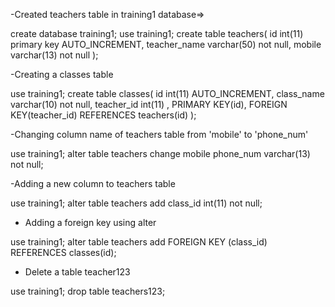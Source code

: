 -Created teachers table in training1 database=>

create database training1;
use training1;
create table teachers(
    id int(11) primary key AUTO_INCREMENT,
    teacher_name varchar(50) not null,
    mobile varchar(13) not null
);


-Creating a classes table

use training1;
create table classes(
    id int(11) AUTO_INCREMENT,
    class_name varchar(10) not null,
    teacher_id int(11) ,
    PRIMARY KEY(id),
    FOREIGN KEY(teacher_id) REFERENCES teachers(id)
);



-Changing column name of teachers table from 'mobile' to 'phone_num'

use training1;
alter table teachers change mobile phone_num varchar(13) not null;

-Adding a new column to teachers table

use training1;
alter table teachers add class_id int(11) not null; 

- Adding a foreign key using alter

use training1;
alter table teachers add FOREIGN KEY (class_id) REFERENCES classes(id); 

- Delete a table teacher123
 
use training1;
drop table teachers123;
